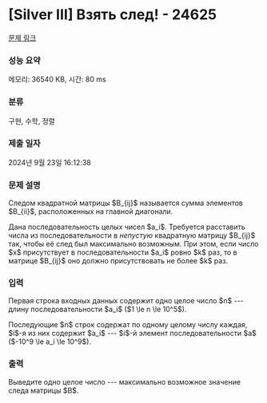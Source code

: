 # [Silver III] Взять след! - 24625 

[문제 링크](https://www.acmicpc.net/problem/24625) 

### 성능 요약

메모리: 36540 KB, 시간: 80 ms

### 분류

구현, 수학, 정렬

### 제출 일자

2024년 9월 23일 16:12:38

### 문제 설명

<p>Следом квадратной матрицы $B_{ij}$ называется сумма элементов $B_{ii}$, расположенных на главной диагонали.</p>

<p>Дана последовательность целых чисел $a_i$. Требуется расставить числа из последовательности в <em>непустую</em> квадратную матрицу $B_{ij}$ так, чтобы её след был максимально возможным. При этом, если число $x$ присутствует в последовательности $a_i$ ровно $k$ раз, то в матрице $B_{ij}$ оно должно присутствовать не более $k$ раз.</p>

### 입력 

 <p>Первая строка входных данных содержит одно целое число $n$ --- длину последовательности $a_i$ ($1 \le n \le 10^5$).</p>

<p>Последующие $n$ строк содержат по одному целому числу каждая, $i$-я из них содержит $a_i$ --- $i$-й элемент последовательности $a$ ($-10^9 \le a_i \le 10^9$).</p>

### 출력 

 <p>Выведите одно целое число --- максимально возможное значение следа матрицы $B$.</p>

